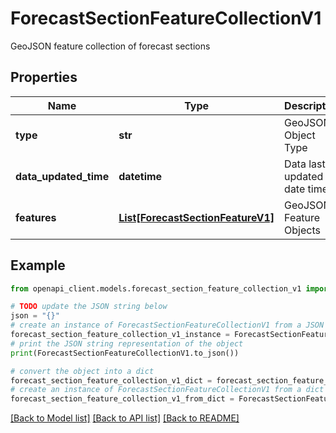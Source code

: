 # ForecastSectionFeatureCollectionV1

GeoJSON feature collection of forecast sections

## Properties

Name | Type | Description | Notes
------------ | ------------- | ------------- | -------------
**type** | **str** | GeoJSON Object Type | 
**data_updated_time** | **datetime** | Data last updated date time | 
**features** | [**List[ForecastSectionFeatureV1]**](ForecastSectionFeatureV1.md) | GeoJSON Feature Objects | 

## Example

```python
from openapi_client.models.forecast_section_feature_collection_v1 import ForecastSectionFeatureCollectionV1

# TODO update the JSON string below
json = "{}"
# create an instance of ForecastSectionFeatureCollectionV1 from a JSON string
forecast_section_feature_collection_v1_instance = ForecastSectionFeatureCollectionV1.from_json(json)
# print the JSON string representation of the object
print(ForecastSectionFeatureCollectionV1.to_json())

# convert the object into a dict
forecast_section_feature_collection_v1_dict = forecast_section_feature_collection_v1_instance.to_dict()
# create an instance of ForecastSectionFeatureCollectionV1 from a dict
forecast_section_feature_collection_v1_from_dict = ForecastSectionFeatureCollectionV1.from_dict(forecast_section_feature_collection_v1_dict)
```
[[Back to Model list]](../README.md#documentation-for-models) [[Back to API list]](../README.md#documentation-for-api-endpoints) [[Back to README]](../README.md)


